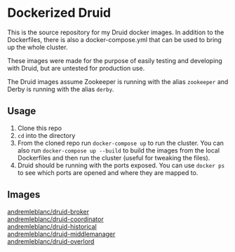 # Dockerized Druid

This is the source repository for my Druid docker images. In addition to the Dockerfiles, there is also a docker-compose.yml that can be used to bring up the whole cluster.

These images were made for the purpose of easily testing and developing with Druid, but are untested for production use.

The Druid images assume Zookeeper is running with the alias `zookeeper` and Derby is running with the alias `derby`.

## Usage
1. Clone this repo
2. `cd` into the directory
3. From the cloned repo run `docker-compose up` to run the cluster. You can also run `docker-compose up --build` to build the images from the local Dockerfiles and then run the cluster (useful for tweaking the files).
4. Druid should be running with the ports exposed. You can use `docker ps` to see which ports are opened and where they are mapped to.


## Images

[andremleblanc/druid-broker](https://hub.docker.com/r/andremleblanc/druid-broker/)  
[andremleblanc/druid-coordinator](https://hub.docker.com/r/andremleblanc/druid-coordinator/)  
[andremleblanc/druid-historical](https://hub.docker.com/r/andremleblanc/druid-historical/)  
[andremleblanc/druid-middlemanager](https://hub.docker.com/r/andremleblanc/druid-middlemanager/)  
[andremleblanc/druid-overlord](https://hub.docker.com/r/andremleblanc/druid-overlord/)
